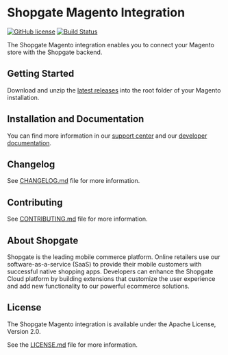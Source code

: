 # Shopgate Magento Integration

[![GitHub license](http://dmlc.github.io/img/apache2.svg)](LICENSE.md)
[![Build Status](https://travis-ci.org/shopgate/cart-integration-magento.svg?branch=master)](https://travis-ci.org/shopgate/cart-integration-magento)

The Shopgate Magento integration enables you to connect your Magento store with the Shopgate backend.

## Getting Started
Download and unzip the [latest releases](https://github.com/shopgate/cart-integration-magento/releases/latest) into the root folder of your Magento installation.

## Installation and Documentation

You can find more information in our [support center](https://support.shopgate.com/hc/en-us/articles/202739696-Connecting-to-Magento) and our [developer documentation](https://docs.shopgate.com/).

## Changelog

See [CHANGELOG.md](CHANGELOG.md) file for more information.

## Contributing

See [CONTRIBUTING.md](docs/CONTRIBUTING.md) file for more information.

## About Shopgate

Shopgate is the leading mobile commerce platform. Online retailers use our software-as-a-service (SaaS) to provide their mobile customers with successful native shopping apps. Developers can enhance the Shopgate Cloud platform by building extensions that customize the user experience and add new functionality to our powerful ecommerce solutions.

## License

The Shopgate Magento integration is available under the Apache License, Version 2.0.

See the [LICENSE.md](LICENSE.md) file for more information.
